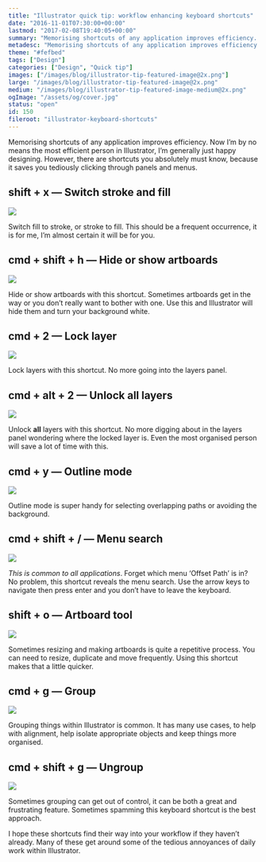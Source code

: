 ```yaml
---
title: "Illustrator quick tip: workflow enhancing keyboard shortcuts"
date: "2016-11-01T07:30:00+00:00"
lastmod: "2017-02-08T19:40:05+00:00"
summary: "Memorising shortcuts of any application improves efficiency. Now I’m by no means the most efficient person in Illustrator, I’m generally just happy designing. However, there are shortcuts you  absolutely must know, because it saves you tediously clicking through panels and menus."
metadesc: "Memorising shortcuts of any application improves efficiency. Now I’m by no means the most efficient person in Illustrator, I’m generally just happy designing. However, there are shortcuts you  absolutely must know, because it saves you tediously clicking through panels and menus."
theme: "#fefbed"
tags: ["Design"]
categories: ["Design", "Quick tip"]
images: ["/images/blog/illustrator-tip-featured-image@2x.png"]
large: "/images/blog/illustrator-tip-featured-image@2x.png"
medium: "/images/blog/illustrator-tip-featured-image-medium@2x.png"
ogImage: "/assets/og/cover.jpg"
status: "open"
id: 150
fileroot: "illustrator-keyboard-shortcuts"
---
```


Memorising shortcuts of any application improves efficiency. Now I’m by no means the most efficient person in Illustrator, I’m generally just happy designing. However, there are shortcuts you absolutely must know, because it saves you tediously clicking through panels and menus.

## shift + x — Switch stroke and fill
<div className="article-image">
  <Image src="/images/blog/illustrator-keyboard-shortcuts-key-1.png" width={738} height={492} />
</div>

Switch fill to stroke, or stroke to fill. This should be a frequent occurrence, it is for me, I’m almost certain it will be for you.

## cmd + shift + h — Hide or show artboards
<div className="article-image">
  <Image src="/images/blog/illustrator-keyboard-shortcuts-key-2.png" width={738} height={492} />
</div>

Hide or show artboards with this shortcut. Sometimes artboards get in the way or you don’t really want to bother with one. Use this and Illustrator will hide them and turn your background white.

## cmd + 2 — Lock layer
<div className="article-image">
  <Image src="/images/blog/illustrator-keyboard-shortcuts-key-3.png" width={738} height={492} />
</div>

Lock layers with this shortcut. No more going into the layers panel.

## cmd + alt + 2 — Unlock all layers
<div className="article-image">
  <Image src="/images/blog/illustrator-keyboard-shortcuts-key-4.png" width={738} height={492} />
</div>

Unlock **all** layers with this shortcut. No more digging about in the layers panel wondering where the locked layer is. Even the most organised person will save a lot of time with this.

## cmd + y — Outline mode
<div className="article-image">
  <Image src="/images/blog/illustrator-keyboard-shortcuts-key-5.png" width={738} height={492} />
</div>

Outline mode is super handy for selecting overlapping paths or avoiding the background.

## cmd + shift + / — Menu search
<div className="article-image">
  <Image src="/images/blog/illustrator-keyboard-shortcuts-key-6.png" width={738} height={492} />
</div>

*This is common to all applications*. Forget which menu ‘Offset Path’ is in? No problem, this shortcut reveals the menu search. Use the arrow keys to navigate then press enter and you don’t have to leave the keyboard.

## shift + o — Artboard tool
<div className="article-image">
  <Image src="/images/blog/illustrator-keyboard-shortcuts-key-7.png" width={738} height={492} />
</div>

Sometimes resizing and making artboards is quite a repetitive process. You can need to resize, duplicate and move frequently. Using this shortcut makes that a little quicker.

## cmd + g — Group
<div className="article-image">
  <Image src="/images/blog/illustrator-keyboard-shortcuts-key-8.png" width={738} height={492} />
</div>

Grouping things within Illustrator is common. It has many use cases, to help with alignment, help isolate appropriate objects and keep things more organised.

## cmd + shift + g — Ungroup
<div className="article-image">
  <Image src="/images/blog/illustrator-keyboard-shortcuts-key-9.png" width={738} height={492} />
</div>

Sometimes grouping can get out of control, it can be both a great and frustrating feature. Sometimes spamming this keyboard shortcut is the best approach.

I hope these shortcuts find their way into your workflow if they haven’t already. Many of these get around some of the tedious annoyances of daily work within Illustrator.
